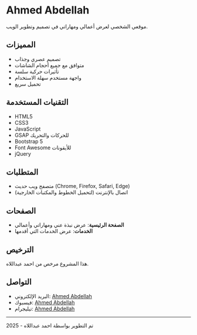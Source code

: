 # Ahmed Abdellah

موقعي الشخصي لعرض أعمالي ومهاراتي في تصميم وتطوير الويب.

## المميزات

- تصميم عصري وجذاب
- متوافق مع جميع أحجام الشاشات
- تأثيرات حركية سلسة
- واجهة مستخدم سهلة الاستخدام
- تحميل سريع

## التقنيات المستخدمة

- HTML5
- CSS3
- JavaScript
- GSAP للحركات والتحريك
- Bootstrap 5
- Font Awesome للأيقونات
- jQuery

## المتطلبات

- متصفح ويب حديث (Chrome, Firefox, Safari, Edge)
- اتصال بالإنترنت (لتحميل الخطوط والمكتبات الخارجية)


## الصفحات

- **الصفحة الرئيسية**: عرض نبذة عني ومهاراتي وأعمالي
- **الخدمات**: عرض الخدمات التي أقدمها



## الترخيص

هذا المشروع مرخص من احمد عبداللاه.

## التواصل

- البريد الإلكتروني: [Ahmed Abdellah](ahmedabdellah310@gmail.com)
- فيسبوك: [Ahmed Abdellah](https://www.facebook.com/ahmedabdellahofficial1)
- تيليجرام: [Ahmed Abdellah](https://t.me/ahmedabdellah_310)

---

تم التطوير بواسطة احمد عبداللاه - 2025
